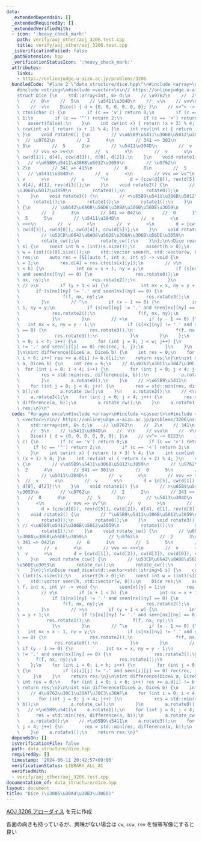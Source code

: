 ```yaml
---
data:
  _extendedDependsOn: []
  _extendedRequiredBy: []
  _extendedVerifiedWith:
  - icon: ':heavy_check_mark:'
    path: verify/aoj_other/aoj_3206.test.cpp
    title: verify/aoj_other/aoj_3206.test.cpp
  _isVerificationFailed: false
  _pathExtension: hpp
  _verificationStatusIcon: ':heavy_check_mark:'
  attributes:
    links:
    - https://onlinejudge.u-aizu.ac.jp/problems/3206
  bundledCode: "#line 2 \"data_structure/dice.hpp\"\n#include <array>\n#include <cassert>\n\
    #include <string>\n#include <vector>\n\n// https://onlinejudge.u-aizu.ac.jp/problems/3206\n\
    struct Dice {\n    std::array<int, 6> d;\n    // \u9762\n    //  2\n    // 341\n\
    \    //  0\n    //  5\n    // \u5411\u304D\n    //  v\n    // vvv\n    //  v\n\
    \    //  v\n    Dice() { d = {0, 0, 0, 0, 0, 0}; }\n    // v>^< -> 0123\n    int\
    \ ctoi(char c) {\n        if (c == 'v') return 0;\n        if (c == '>') return\
    \ 1;\n        if (c == '^') return 2;\n        if (c == '<') return 3;\n     \
    \   assert(false);\n    }\n    int cw(int x) { return (x + 3) % 4; }\n    int\
    \ ccw(int x) { return (x + 1) % 4; }\n    int rev(int x) { return (x + 2) % 4;\
    \ }\n    void rotate0() {\n        // v\u65B9\u5411\u306B\u5012\u3059\n      \
    \  // \u9762\n        //  2      4\n        // 341 => 301\n        //  0     \
    \ 5\n        //  5      2\n        // \u5411\u304D\n        //  v      v\n   \
    \     // vvv => >v<\n        //  v      v\n        //  v      v\n        d = {d[5],\
    \ cw(d[1]), d[4], ccw(d[3]), d[0], d[2]};\n    }\n    void rotate1() {\n     \
    \   // >\u65B9\u5411\u306B\u5012\u3059\n        // \u9762\n        //  2     \
    \ 2\n        // 341 => 415\n        //  0      0\n        //  5      3\n     \
    \   // \u5411\u304D\n        //  v      <\n        // vvv => vv^\n        // \
    \ v      >\n        //  v      ^\n        d = {ccw(d[0]), rev(d[5]), cw(d[2]),\
    \ d[4], d[1], rev(d[3])};\n    }\n    void rotate2() {\n        // ^\u65B9\u5411\
    \u306B\u5012\u3059\n        rotate0();\n        rotate0();\n        rotate0();\n\
    \    }\n    void rotate3() {\n        // <\u65B9\u5411\u306B\u5012\u3059\n   \
    \     rotate1();\n        rotate1();\n        rotate1();\n    }\n    void rotate_cw()\
    \ {\n        // \u6642\u8A08\u56DE\u308A\u306B\u56DE\u3059\n        // \u9762\n\
    \        //  2      3\n        // 341 => 042\n        //  0      1\n        //\
    \  5      5\n        // \u5411\u304D\n        //  v      <\n        // vvv =>\
    \ <<<\n        //  v      <\n        //  v      >\n        d = {cw(d[1]), cw(d[2]),\
    \ cw(d[3]), cw(d[0]), cw(d[4]), ccw(d[5])};\n    }\n    void rotate_ccw() {\n\
    \        // \u53CD\u6642\u8A08\u56DE\u308A\u306B\u56DE\u3059\n        rotate_cw();\n\
    \        rotate_cw();\n        rotate_cw();\n    }\n};\n\nDice read_dice(std::vector<std::string>&\
    \ s) {\n    const int h = (int)(s.size());\n    assert(h > 0);\n    const int\
    \ w = (int)(s[0].size());\n    std::vector seen(h, std::vector(w, 0));\n    Dice\
    \ res;\n    auto rec = [&](auto f, int x, int y) -> void {\n        seen[x][y]\
    \ = 1;\n        res.d[4] = res.ctoi(s[x][y]);\n        // v\n        if (x + 1\
    \ < h) {\n            int nx = x + 1, ny = y;\n            if (s[nx][ny] != '.'\
    \ and seen[nx][ny] == 0) {\n                res.rotate0();\n                f(f,\
    \ nx, ny);\n                res.rotate2();\n            }\n        }\n       \
    \ // >\n        if (y + 1 < w) {\n            int nx = x, ny = y + 1;\n      \
    \      if (s[nx][ny] != '.' and seen[nx][ny] == 0) {\n                res.rotate1();\n\
    \                f(f, nx, ny);\n                res.rotate3();\n            }\n\
    \        }\n        // ^\n        if (x - 1 >= 0) {\n            int nx = x -\
    \ 1, ny = y;\n            if (s[nx][ny] != '.' and seen[nx][ny] == 0) {\n    \
    \            res.rotate2();\n                f(f, nx, ny);\n                res.rotate0();\n\
    \            }\n        }\n        // <\n        if (y - 1 >= 0) {\n         \
    \   int nx = x, ny = y - 1;\n            if (s[nx][ny] != '.' and seen[nx][ny]\
    \ == 0) {\n                res.rotate3();\n                f(f, nx, ny);\n   \
    \             res.rotate1();\n            }\n        }\n    };\n    for (int i\
    \ = 0; i < h; i++) {\n        for (int j = 0; j < w; j++) {\n            if (s[i][j]\
    \ != '.' and seen[i][j] == 0) rec(rec, i, j);\n        }\n    }\n    return res;\n\
    }\n\nint difference(Dice& a, Dice& b) {\n    int res = 0;\n    for (int i = 0;\
    \ i < 6; i++) res += a.d[i] != b.d[i];\n    return res;\n}\n\nint min_difference(Dice&\
    \ a, Dice& b) {\n    int res = 6;\n    // 4\u9762\u30C1\u30A7\u30C3\u30AF\n  \
    \  for (int i = 0; i < 4; i++) {\n        for (int j = 0; j < 4; j++) {\n    \
    \        res = std::min(res, difference(a, b));\n            a.rotate_cw();\n\
    \        }\n        a.rotate0();\n    }\n    // >\u65B9\u5411\n    a.rotate1();\n\
    \    for (int j = 0; j < 4; j++) {\n        res = std::min(res, difference(a,\
    \ b));\n        a.rotate_cw();\n    }\n    a.rotate3();\n    // <\u65B9\u5411\n\
    \    a.rotate3();\n    for (int j = 0; j < 4; j++) {\n        res = std::min(res,\
    \ difference(a, b));\n        a.rotate_cw();\n    }\n    a.rotate1();\n    return\
    \ res;\n}\n"
  code: "#pragma once\n#include <array>\n#include <cassert>\n#include <string>\n#include\
    \ <vector>\n\n// https://onlinejudge.u-aizu.ac.jp/problems/3206\nstruct Dice {\n\
    \    std::array<int, 6> d;\n    // \u9762\n    //  2\n    // 341\n    //  0\n\
    \    //  5\n    // \u5411\u304D\n    //  v\n    // vvv\n    //  v\n    //  v\n\
    \    Dice() { d = {0, 0, 0, 0, 0, 0}; }\n    // v>^< -> 0123\n    int ctoi(char\
    \ c) {\n        if (c == 'v') return 0;\n        if (c == '>') return 1;\n   \
    \     if (c == '^') return 2;\n        if (c == '<') return 3;\n        assert(false);\n\
    \    }\n    int cw(int x) { return (x + 3) % 4; }\n    int ccw(int x) { return\
    \ (x + 1) % 4; }\n    int rev(int x) { return (x + 2) % 4; }\n    void rotate0()\
    \ {\n        // v\u65B9\u5411\u306B\u5012\u3059\n        // \u9762\n        //\
    \  2      4\n        // 341 => 301\n        //  0      5\n        //  5      2\n\
    \        // \u5411\u304D\n        //  v      v\n        // vvv => >v<\n      \
    \  //  v      v\n        //  v      v\n        d = {d[5], cw(d[1]), d[4], ccw(d[3]),\
    \ d[0], d[2]};\n    }\n    void rotate1() {\n        // >\u65B9\u5411\u306B\u5012\
    \u3059\n        // \u9762\n        //  2      2\n        // 341 => 415\n     \
    \   //  0      0\n        //  5      3\n        // \u5411\u304D\n        //  v\
    \      <\n        // vvv => vv^\n        //  v      >\n        //  v      ^\n\
    \        d = {ccw(d[0]), rev(d[5]), cw(d[2]), d[4], d[1], rev(d[3])};\n    }\n\
    \    void rotate2() {\n        // ^\u65B9\u5411\u306B\u5012\u3059\n        rotate0();\n\
    \        rotate0();\n        rotate0();\n    }\n    void rotate3() {\n       \
    \ // <\u65B9\u5411\u306B\u5012\u3059\n        rotate1();\n        rotate1();\n\
    \        rotate1();\n    }\n    void rotate_cw() {\n        // \u6642\u8A08\u56DE\
    \u308A\u306B\u56DE\u3059\n        // \u9762\n        //  2      3\n        //\
    \ 341 => 042\n        //  0      1\n        //  5      5\n        // \u5411\u304D\
    \n        //  v      <\n        // vvv => <<<\n        //  v      <\n        //\
    \  v      >\n        d = {cw(d[1]), cw(d[2]), cw(d[3]), cw(d[0]), cw(d[4]), ccw(d[5])};\n\
    \    }\n    void rotate_ccw() {\n        // \u53CD\u6642\u8A08\u56DE\u308A\u306B\
    \u56DE\u3059\n        rotate_cw();\n        rotate_cw();\n        rotate_cw();\n\
    \    }\n};\n\nDice read_dice(std::vector<std::string>& s) {\n    const int h =\
    \ (int)(s.size());\n    assert(h > 0);\n    const int w = (int)(s[0].size());\n\
    \    std::vector seen(h, std::vector(w, 0));\n    Dice res;\n    auto rec = [&](auto\
    \ f, int x, int y) -> void {\n        seen[x][y] = 1;\n        res.d[4] = res.ctoi(s[x][y]);\n\
    \        // v\n        if (x + 1 < h) {\n            int nx = x + 1, ny = y;\n\
    \            if (s[nx][ny] != '.' and seen[nx][ny] == 0) {\n                res.rotate0();\n\
    \                f(f, nx, ny);\n                res.rotate2();\n            }\n\
    \        }\n        // >\n        if (y + 1 < w) {\n            int nx = x, ny\
    \ = y + 1;\n            if (s[nx][ny] != '.' and seen[nx][ny] == 0) {\n      \
    \          res.rotate1();\n                f(f, nx, ny);\n                res.rotate3();\n\
    \            }\n        }\n        // ^\n        if (x - 1 >= 0) {\n         \
    \   int nx = x - 1, ny = y;\n            if (s[nx][ny] != '.' and seen[nx][ny]\
    \ == 0) {\n                res.rotate2();\n                f(f, nx, ny);\n   \
    \             res.rotate0();\n            }\n        }\n        // <\n       \
    \ if (y - 1 >= 0) {\n            int nx = x, ny = y - 1;\n            if (s[nx][ny]\
    \ != '.' and seen[nx][ny] == 0) {\n                res.rotate3();\n          \
    \      f(f, nx, ny);\n                res.rotate1();\n            }\n        }\n\
    \    };\n    for (int i = 0; i < h; i++) {\n        for (int j = 0; j < w; j++)\
    \ {\n            if (s[i][j] != '.' and seen[i][j] == 0) rec(rec, i, j);\n   \
    \     }\n    }\n    return res;\n}\n\nint difference(Dice& a, Dice& b) {\n   \
    \ int res = 0;\n    for (int i = 0; i < 6; i++) res += a.d[i] != b.d[i];\n   \
    \ return res;\n}\n\nint min_difference(Dice& a, Dice& b) {\n    int res = 6;\n\
    \    // 4\u9762\u30C1\u30A7\u30C3\u30AF\n    for (int i = 0; i < 4; i++) {\n \
    \       for (int j = 0; j < 4; j++) {\n            res = std::min(res, difference(a,\
    \ b));\n            a.rotate_cw();\n        }\n        a.rotate0();\n    }\n \
    \   // >\u65B9\u5411\n    a.rotate1();\n    for (int j = 0; j < 4; j++) {\n  \
    \      res = std::min(res, difference(a, b));\n        a.rotate_cw();\n    }\n\
    \    a.rotate3();\n    // <\u65B9\u5411\n    a.rotate3();\n    for (int j = 0;\
    \ j < 4; j++) {\n        res = std::min(res, difference(a, b));\n        a.rotate_cw();\n\
    \    }\n    a.rotate1();\n    return res;\n}"
  dependsOn: []
  isVerificationFile: false
  path: data_structure/dice.hpp
  requiredBy: []
  timestamp: '2024-06-11 20:42:57+09:00'
  verificationStatus: LIBRARY_ALL_AC
  verifiedWith:
  - verify/aoj_other/aoj_3206.test.cpp
documentation_of: data_structure/dice.hpp
layout: document
title: "Dice (\u30B5\u30A4\u30B3\u30ED)"
---
```


[AOJ 3206 アローダイス](https://onlinejudge.u-aizu.ac.jp/problems/3206) を元に作成

各面の向きも持っているが、興味がない場合は `cw`, `ccw`, `rev` を恒等写像にすると良い
